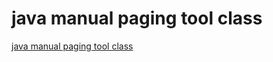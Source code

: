 # java manual paging tool class
[java manual paging tool class](https://aiwithcloud.com/2022/09/15/java_manual_paging_tool_class/)